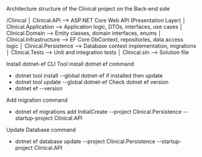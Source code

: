 Architecture structure of the Clinical project on the Back-end side

/Clinical
│
Clinical.API             --> ASP.NET Core Web API (Presentation Layer)
│
Clinical.Application     --> Application logic, DTOs, interfaces, use cases
│
Clinical.Domain          --> Entity classes, domain interfaces, enums
│
Clinical.Infrastructure  --> EF Core DbContext, repositories, data access logic
│
Clinical.Persistence     --> Database context implementation, migrations
│
Clinical.Tests           --> Unit and integration tests
│
Clinical.sln             --> Solution file



Install dotnet-ef CLI Tool
        install dotnet ef command
   + dotnet tool install --global dotnet-ef
        if installed then update
   + dotnet tool update --global dotnet-ef
        Check dotnet ef version
   + dotnet ef --version

Add migration command
   + dotnet ef migrations add InitialCreate --project Clinical.Persistence --startup-project Clinical.API

Update Database command
   + dotnet ef database update --project Clinical.Persistence --startup-project Clinical.API